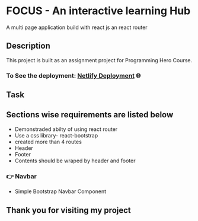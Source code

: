 # FOCUS - An interactive learning Hub

A multi page application build with react js an react router

## Description

This project is built as an assignment project for Programming Hero Course.

### To See the deployment: [Netlify Deployment](https://brave-bartik-c4ad0e.netlify.app/) 🌐

## Task

## Sections wise requirements are listed below

- Demonstraded abilty of using react router
- Use a css library- react-bootstrap
- created more than 4 routes
- Header
- Footer
- Contents should be wraped by header and footer

### 👉 Navbar

- Simple Bootstrap Navbar Component

## Thank you for visiting my project
